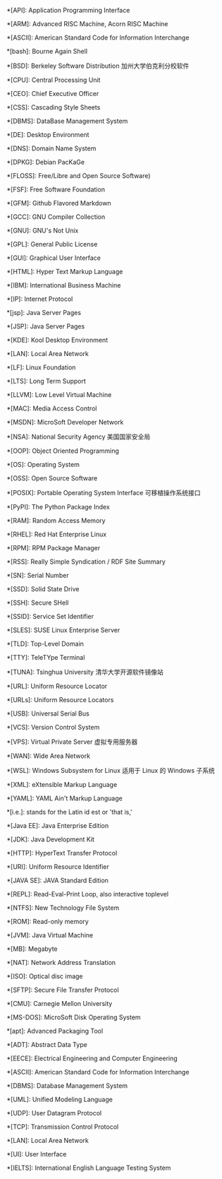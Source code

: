 *[API]: Application Programming Interface

*[ARM]: Advanced RISC Machine, Acorn RISC Machine

*[ASCII]: American Standard Code for Information Interchange

*[bash]: Bourne Again Shell

*[BSD]: Berkeley Software Distribution 加州大学伯克利分校软件

*[CPU]: Central Processing Unit

*[CEO]: Chief Executive Officer

*[CSS]: Cascading Style Sheets

*[DBMS]: DataBase Management System

*[DE]: Desktop Environment

*[DNS]: Domain Name System

*[DPKG]: Debian PacKaGe

*[FLOSS]: Free/Libre and Open Source Software)

*[FSF]: Free Software Foundation

*[GFM]: Github Flavored Markdown

*[GCC]: GNU Compiler Collection

*[GNU]: GNU's Not Unix

*[GPL]: General Public License

*[GUI]: Graphical User Interface

*[HTML]: Hyper Text Markup Language

*[IBM]: International Business Machine

*[IP]: Internet Protocol

*[jsp]: Java Server Pages

*[JSP]: Java Server Pages

*[KDE]: Kool Desktop Environment

*[LAN]: Local Area Network

*[LF]: Linux Foundation

*[LTS]: Long Term Support

*[LLVM]: Low Level Virtual Machine

*[MAC]: Media Access Control

*[MSDN]: MicroSoft Developer Network

*[NSA]: National Security Agency 美国国家安全局

*[OOP]: Object Oriented Programming

*[OS]: Operating System

*[OSS]: Open Source Software

*[POSIX]: Portable Operating System Interface 可移植操作系统接口

*[PyPI]: The Python Package Index

*[RAM]: Random Access Memory

*[RHEL]: Red Hat Enterprise Linux

*[RPM]: RPM Package Manager

*[RSS]: Really Simple Syndication / RDF Site Summary

*[SN]: Serial Number

*[SSD]: Solid State Drive

*[SSH]: Secure SHell

*[SSID]: Service Set Identifier

*[SLES]: SUSE Linux Enterprise Server

*[TLD]: Top-Level Domain

*[TTY]: TeleTYpe Terminal

*[TUNA]: Tsinghua University 清华大学开源软件镜像站

*[URL]: Uniform Resource Locator

*[URLs]: Uniform Resource Locators

*[USB]: Universal Serial Bus

*[VCS]: Version Control System

*[VPS]: Virtual Private Server 虚拟专用服务器

*[WAN]: Wide Area Network

*[WSL]: Windows Subsystem for Linux 适用于 Linux 的 Windows 子系统

*[XML]: eXtensible Markup Language

*[YAML]: YAML Ain't Markup Language

*[i.e.]: stands for the Latin id est or 'that is,'

*[Java EE]: Java Enterprise Edition

*[JDK]: Java Development Kit

*[HTTP]: HyperText Transfer Protocol

*[URI]: Uniform Resource Identifier

*[JAVA SE]: JAVA Standard Edition

*[REPL]: Read-Eval-Print Loop, also interactive toplevel

*[NTFS]: New Technology File System

*[ROM]: Read-only memory

*[JVM]: Java Virtual Machine

*[MB]: Megabyte

*[NAT]: Network Address Translation

*[ISO]: Optical disc image

*[SFTP]: Secure File Transfer Protocol

*[CMU]: Carnegie Mellon University

*[MS-DOS]: MicroSoft Disk Operating System

*[apt]: Advanced Packaging Tool

*[ADT]: Abstract Data Type

*[EECE]: Electrical Engineering and Computer Engineering

*[ASCII]: American Standard Code for Information Interchange

*[DBMS]: Database Management System

*[UML]: Unified Modeling Language

*[UDP]: User Datagram Protocol

*[TCP]: Transmission Control Protocol

*[LAN]: Local Area Network

*[UI]: User Interface

*[IELTS]: International English Language Testing System
